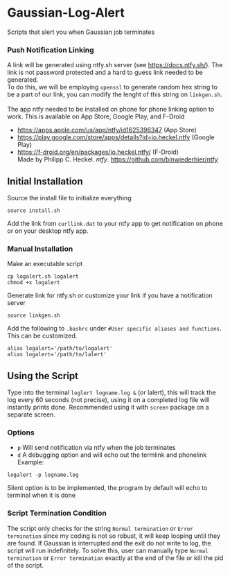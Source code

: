 # Gaussian-Log-Alert
Scripts that alert you when Gaussian job terminates
### Push Notification Linking
A link will be generated using ntfy.sh server (see https://docs.ntfy.sh/). The link is not password protected and a hard to guess link needed to be generated. <br />
To do this, we will be employing `openssl` to generate random hex string to be a part of our link, you can modify the lenght of this string on `linkgen.sh`. <br /><br />
The app ntfy needed to be installed on phone for phone linking option to work. This is available on App Store, Google Play, and F-Droid <br />
- https://apps.apple.com/us/app/ntfy/id1625396347 (App Store)
- https://play.google.com/store/apps/details?id=io.heckel.ntfy (Google Play)
- https://f-droid.org/en/packages/io.heckel.ntfy/ (F-Droid) <br />
Made by Philipp C. Heckel. *ntfy*. https://github.com/binwiederhier/ntfy
## Initial Installation 
Source the install file to initialize everything
```
source install.sh
```
Add the link from `curllink.dat` to your ntfy app to get notification on phone or on your desktop ntfy app.
### Manual Installation
Make an executable script
```
cp logalert.sh logalert
chmod +x logalert
```
Generate link for ntfy.sh or customize your link if you have a notification server
```
source linkgen.sh
```
Add the following to `.bashrc` under `#User specific aliases and functions`. This can be customized.
```
alias logalert='/path/to/logalert'
alias logalert='/path/to/lalert'
```

## Using the Script
Type into the terminal `loglert logname.log &` (or lalert), this will track the log every 60 seconds (not precise), using it on a completed log file will instantly prints done. Recommended using it with `screen` package on a separate screen.
### Options
 - `p` Will send notification via ntfy when the job terminates
 - `d` A debugging option and will echo out the termlink and phonelink
Example:
```
logalert -p logname.log
```
Silent option is to be implemented, the program by default will echo to terminal when it is done
### Script Termination Condition
The script only checks for the string `Normal termination` or `Error termination` since my coding is not so robust, it will keep looping until they are found. If Gaussian is interrupted and the exit do not write to log, the script will run indefinitely. To solve this, user can manually type `Normal termination` or `Error termination` exactly at the end of the file or kill the pid of the script.
